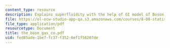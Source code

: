 ```yaml
---
content_type: resource
description: Explains superfluidity with the help of GI model of Boson condensation.
file: https://ol-ocw-studio-app-qa.s3.amazonaws.com/courses/8-08-statistical-physics-ii-spring-2005/fed85ade1be7fc37f3526ef1f56207de_the_bose_gas_co.pdf
file_type: application/pdf
resourcetype: Document
title: the_bose_gas_co.pdf
uid: fed85ade-1be7-fc37-f352-6ef1f56207de
---
```

